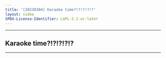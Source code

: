 ```yaml
---
title: '[20230304] Karaoke time?!?!?!?!?'
layout: video
SPDX-License-Identifier: LGPL-2.1-or-later
---
```


---

## Karaoke time?!?!?!?!?

<div class="container">
  <video-js id="my-video" class="vjs-fluid vjs-layout-medium" controls preload="auto" poster="https://xx58j-my.sharepoint.com/:i:/g/personal/akunanime_xx58j_onmicrosoft_com/Edv4kBqXs4xGjGuRZwYuEogBl6JwdqzTPtC0htCvJ9ch8w?download=1">
    <source src="https://drive.ayampenyet.eu.org/api/raw/?path=/%F0%9F%94%AE%20Unarchive%20Karaoke%20Moona/%5B20230304%5D%20%E3%80%90MoonUtau%E3%80%91Karaoke%20time_!_!_!_!_%E3%80%90Unarchive%E3%80%91%20%5BMoona%20Hoshinova%20hololive-ID%5D%20(f6UD0TsOVDY).mp4" type="video/mp4"/>
  </video-js>
</div>

---
